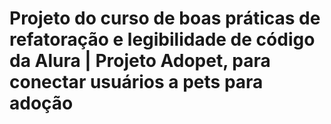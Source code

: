 # Projeto do curso de boas práticas de refatoração e legibilidade de código da Alura | Projeto Adopet, para conectar usuários a pets para adoção

